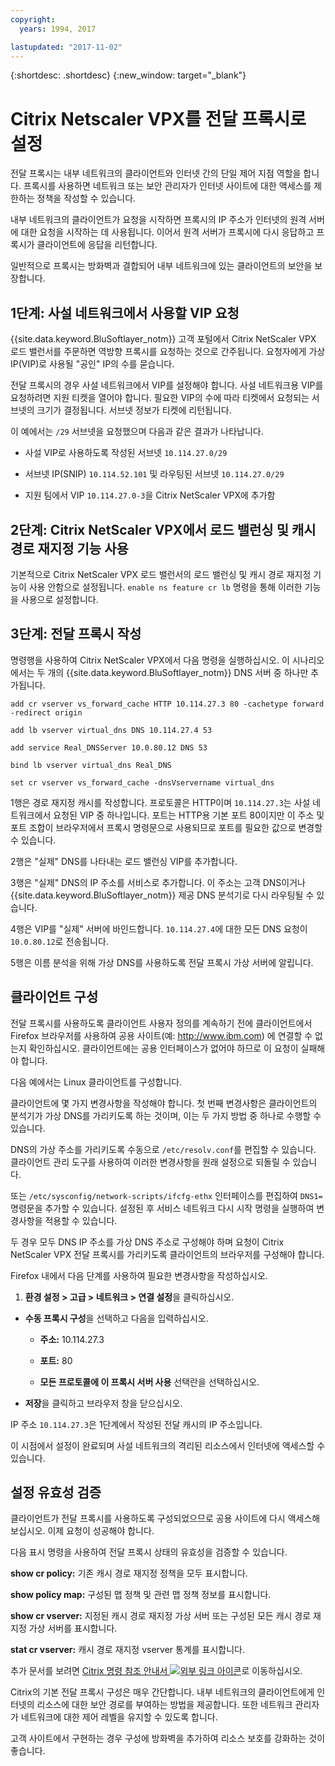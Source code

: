 ```yaml
---
copyright:
  years: 1994, 2017

lastupdated: "2017-11-02"
---
```


{:shortdesc: .shortdesc}
{:new_window: target="_blank"}

# Citrix Netscaler VPX를 전달 프록시로 설정

전달 프록시는 내부 네트워크의 클라이언트와 인터넷 간의 단일 제어 지점 역할을 합니다. 프록시를 사용하면 네트워크 또는 보안 관리자가 인터넷 사이트에 대한 액세스를 제한하는 정책을 작성할 수 있습니다.

내부 네트워크의 클라이언트가 요청을 시작하면 프록시의 IP 주소가 인터넷의 원격 서버에 대한 요청을 시작하는 데 사용됩니다. 이어서 원격 서버가 프록시에 다시 응답하고 프록시가 클라이언트에 응답을 리턴합니다.

일반적으로 프록시는 방화벽과 결합되어 내부 네트워크에 있는 클라이언트의 보안을 보장합니다.

## 1단계: 사설 네트워크에서 사용할 VIP 요청 

{{site.data.keyword.BluSoftlayer_notm}} 고객 포털에서 Citrix NetScaler VPX 로드 밸런서를 주문하면 역방향 프록시를 요청하는 것으로 간주됩니다. 요청자에게 가상 IP(VIP)로 사용될 "공인" IP의 수를 묻습니다.

전달 프록시의 경우 사설 네트워크에서 VIP를 설정해야 합니다. 사설 네트워크용 VIP를 요청하려면 지원 티켓을 열어야 합니다. 필요한 VIP의 수에 따라 티켓에서 요청되는 서브넷의 크기가 결정됩니다. 서브넷 정보가 티켓에 리턴됩니다.

이 예에서는 `/29` 서브넷을 요청했으며 다음과 같은 결과가 나타납니다.

* 사설 VIP로 사용하도록 작성된 서브넷 `10.114.27.0/29`

* 서브넷 IP(SNIP) `10.114.52.101` 및 라우팅된 서브넷 `10.114.27.0/29`

* 지원 팀에서 VIP `10.114.27.0-3`을 Citrix NetScaler VPX에 추가함

## 2단계: Citrix NetScaler VPX에서 로드 밸런싱 및 캐시 경로 재지정 기능 사용

기본적으로 Citrix NetScaler VPX 로드 밸런서의 로드 밸런싱 및 캐시 경로 재지정 기능이 사용 안함으로 설정됩니다. `enable ns feature cr lb` 명령을 통해 이러한 기능을 사용으로 설정합니다.


## 3단계: 전달 프록시 작성

명령행을 사용하여 Citrix NetScaler VPX에서 다음 명령을 실행하십시오. 이 시나리오에서는 두 개의 {{site.data.keyword.BluSoftlayer_notm}} DNS 서버 중 하나만 추가됩니다.  

```
add cr vserver vs_forward_cache HTTP 10.114.27.3 80 -cachetype forward -redirect origin

add lb vserver virtual_dns DNS 10.114.27.4 53

add service Real_DNSServer 10.0.80.12 DNS 53

bind lb vserver virtual_dns Real_DNS

set cr vserver vs_forward_cache -dnsVservername virtual_dns
```

1행은 경로 재지정 캐시를 작성합니다. 프로토콜은 HTTP이며 `10.114.27.3`는 사설 네트워크에서 요청된 VIP 중 하나입니다. 포트는 HTTP용 기본 포트 80이지만 이 주소 및 포트 조합이 브라우저에서 프록시 명령문으로 사용되므로 포트를 필요한 값으로 변경할 수 있습니다.

2행은 "실제" DNS를 나타내는 로드 밸런싱 VIP를 추가합니다.

3행은 "실제" DNS의 IP 주소를 서비스로 추가합니다. 이 주소는 고객 DNS이거나 {{site.data.keyword.BluSoftlayer_notm}} 제공 DNS 분석기로 다시 라우팅될 수 있습니다.

4행은 VIP를 "실제" 서버에 바인드합니다. `10.114.27.4`에 대한 모든 DNS 요청이 `10.0.80.12`로 전송됩니다.

5행은 이름 분석을 위해 가상 DNS를 사용하도록 전달 프록시 가상 서버에 알립니다.

## 클라이언트 구성

전달 프록시를 사용하도록 클라이언트 사용자 정의를 계속하기 전에 클라이언트에서 Firefox 브라우저를 사용하여 공용 사이트(예: http://www.ibm.com) 에 연결할 수 없는지 확인하십시오. 클라이언트에는 공용 인터페이스가 없어야 하므로 이 요청이 실패해야 합니다. 

다음 예에서는 Linux 클라이언트를 구성합니다.

클라이언트에 몇 가지 변경사항을 작성해야 합니다. 첫 번째 변경사항은 클라이언트의 분석기가 가상 DNS를 가리키도록 하는 것이며, 이는 두 가지 방법 중 하나로 수행할 수 있습니다.

DNS의 가상 주소를 가리키도록 수동으로 `/etc/resolv.conf`를 편집할 수 있습니다. 클라이언트 관리 도구를 사용하여 이러한 변경사항을 원래 설정으로 되돌릴 수 있습니다.  

또는 `/etc/sysconfig/network-scripts/ifcfg-ethx` 인터페이스를 편집하여 `DNS1=` 명령문을 추가할 수 있습니다. 설정된 후 서비스 네트워크 다시 시작 명령을 실행하여 변경사항을 적용할 수 있습니다.

두 경우 모두 DNS IP 주소를 가상 DNS 주소로 구성해야 하며 요청이 Citrix NetScaler VPX 전달 프록시를 가리키도록 클라이언트의 브라우저를 구성해야 합니다.

Firefox 내에서 다음 단계를 사용하여 필요한 변경사항을 작성하십시오.

1. **환경 설정 > 고급 > 네트워크 > 연결 설정**을 클릭하십시오.

* **수동 프록시 구성**을 선택하고 다음을 입력하십시오.

  * **주소:** 10.114.27.3

  * **포트:** 80

  * **모든 프로토콜에 이 프록시 서버 사용** 선택란을 선택하십시오.

* **저장**을 클릭하고 브라우저 창을 닫으십시오.

IP 주소 `10.114.27.3`은 1단계에서 작성된 전달 캐시의 IP 주소입니다.

이 시점에서 설정이 완료되며 사설 네트워크의 격리된 리소스에서 인터넷에 액세스할 수 있습니다.

## 설정 유효성 검증

클라이언트가 전달 프록시를 사용하도록 구성되었으므로 공용 사이트에 다시 액세스해 보십시오. 이제 요청이 성공해야 합니다.

다음 표시 명령을 사용하여 전달 프록시 상태의 유효성을 검증할 수 있습니다.

**show cr policy:** 기존 캐시 경로 재지정 정책을 모두 표시합니다.

**show policy map:** 구성된 맵 정책 및 관련 맵 정책 정보를 표시합니다.

**show cr vserver:** 지정된 캐시 경로 재지정 가상 서버 또는 구성된 모든 캐시 경로 재지정 가상 서버를 표시합니다.

**stat cr vserver:** 캐시 경로 재지정 vserver 통계를 표시합니다.

추가 문서를 보려면 [Citrix 명령 참조 안내서 ![외부 링크 아이콘](../../icons/launch-glyph.svg "외부 링크 아이콘")](https://support.citrix.com/servlet/KbServlet/download/20679-102-665857/NS-CommandReference-Guide.pdf)로 이동하십시오.

Citrix의 기본 전달 프록시 구성은 매우 간단합니다. 내부 네트워크의 클라이언트에게 인터넷의 리소스에 대한 보안 경로를 부여하는 방법을 제공합니다. 또한 네트워크 관리자가 네트워크에 대한 제어 레벨을 유지할 수 있도록 합니다.

고객 사이트에서 구현하는 경우 구성에 방화벽을 추가하여 리소스 보호를 강화하는 것이 좋습니다.
